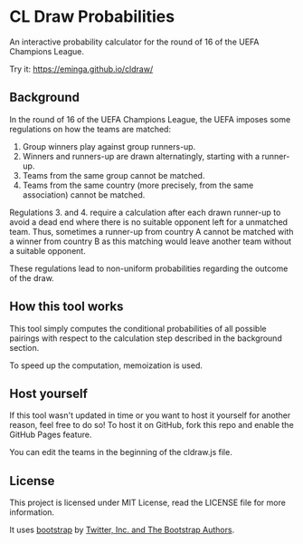 # CL Draw Probabilities
An interactive probability calculator for the round of 16 of the UEFA Champions League.

Try it: https://eminga.github.io/cldraw/

## Background
In the round of 16 of the UEFA Champions League, the UEFA imposes some regulations on how the teams are matched:
1. Group winners play against group runners-up.
2. Winners and runners-up are drawn alternatingly, starting with a runner-up.
3. Teams from the same group cannot be matched.
4. Teams from the same country (more precisely, from the same association) cannot be matched.

Regulations 3. and 4. require a calculation after each drawn runner-up to avoid a dead end where there is no suitable opponent left for a unmatched team. Thus, sometimes a runner-up from country A cannot be matched with a winner from country B as this matching would leave another team without a suitable opponent.

These regulations lead to non-uniform probabilities regarding the outcome of the draw.

## How this tool works
This tool simply computes the conditional probabilities of all possible pairings with respect to the calculation step described in the background section.

To speed up the computation, memoization is used.

## Host yourself
If this tool wasn't updated in time or you want to host it yourself for another reason, feel free to do so! To host it on GitHub, fork this repo and enable the GitHub Pages feature.

You can edit the teams in the beginning of the cldraw.js file.

## License
This project is licensed under MIT License, read the LICENSE file for more information.

It uses [bootstrap](https://github.com/twbs/bootstrap) by [Twitter, Inc. and The Bootstrap Authors](https://github.com/twbs).
